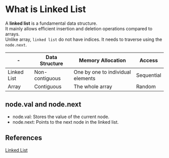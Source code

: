 # What is Linked List

A **linked list** is a fundamental data structure.  
It mainly allows efficient insertion and deletion operations compared to arrays.  
Unlike array, `linked list` do not have indices. It needs to traverse using the `node.next`.

| -           | Data Structure | Memory Allocation                 | Access     | 
|-------------|----------------|-----------------------------------|------------|  
| Linked List | Non-contiguous | One by one to individual elements | Sequential |  
| Array       | Contiguous     | The whole array                   | Random     |

## node.val and node.next

- node.val: Stores the value of the current node.
- node.next: Points to the next node in the linked list.

## References

[Linked List](https://www.geeksforgeeks.org/linked-list-data-structure/)
